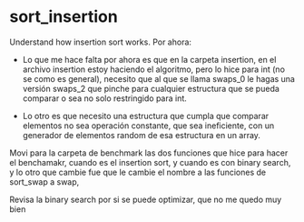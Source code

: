 # sort_insertion
Understand how insertion sort works.
Por ahora: 

- Lo que me hace falta por ahora es que en la carpeta insertion, en el archivo insertion estoy haciendo el algoritmo, pero lo hice para int (no se como es general), necesito que al que se llama swaps_0 le hagas una versión swaps_2 que pinche para cualquier estructura que se pueda comparar o sea no solo restringido para int.

- Lo otro es que necesito una estructura que cumpla que comparar elementos no sea operación constante, que sea ineficiente, con un generador de elementos random de esa estructura en un array.

Movi para la carpeta de benchmark las dos funciones que hice para hacer el benchamakr, cuando es el insertion sort, y cuando es con binary search, y lo otro que cambie fue que le cambie el nombre a las funciones de sort_swap a swap,

Revisa la binary search por si se puede optimizar, que no me quedo muy bien
